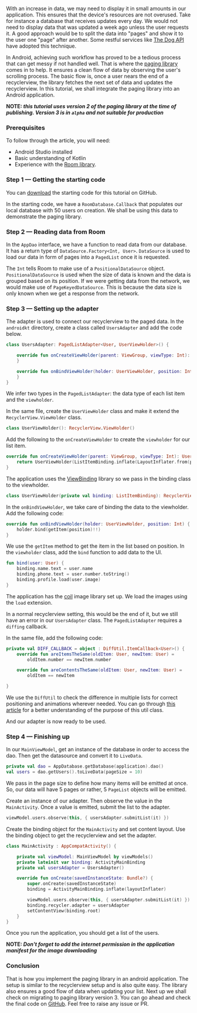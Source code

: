 With an increase in data, we may need to display it in small amounts in our application. This ensures that the device's resources are not overused. Take for instance a database that receives updates every day. We would not need to display data that was updated a week ago unless the user requests it. A good approach would be to split the data into "pages" and show it to the user one "page" after another. Some restful services like [The Dog API](https://docs.thedogapi.com/) have adopted this technique.

In Android, achieving such workflow has proved to be a tedious process that can get messy if not handled well. That is where the [paging library](https://developer.android.com/topic/libraries/architecture/paging) comes in to help. It ensures a clean flow of data by observing the user's scrolling process. The basic flow is, once a user nears the end of a recyclerview, the library fetches the next set of data and updates the recyclerview. In this tutorial, we shall integrate the paging library into an Android application.

**NOTE: _this tutorial uses version 2 of the paging library at the time of publishing. Version 3 is in `alpha` and not suitable for production_**

### Prerequisites
To follow through the article, you will need:
- Android Studio installed
- Basic understanding of Kotlin
- Experience with the [Room library](/engineering-education/introduction-to-room-db).

### Step 1 — Getting the starting code
You can [download](https://github.com/LinusMuema/kotlin/archive/54d55dbdda3afd9d166e765a3f8107eee2745954.zip) the starting code for this tutorial on GitHub.

In the starting code, we have a `RoomDatabase.Callback` that populates our local database with 50 users on creation. We shall be using this data to demonstrate the paging library.

### Step 2 — Reading data from Room
In the `AppDao` interface, we have a function to read data from our database. It has a return type of `DataSource.Factory<Int, User>`. `DataSource` is used to load our data in form of pages into a `PagedList` once it is requested.

The `Int` tells Room to make use of a `PositionalDataSource` object. `PositionalDataSource` is used when the size of data is known and the data is grouped based on its position. If we were getting data from the network, we would make use of `PageKeyedDataSource`. This is because the data size is only known when we get a response from the network.

### Step 3 — Setting up the adapter
The adapter is used to connect our recyclerview to the paged data. In the `androidkt` directory, create a class called `UsersAdapter` and add the code below.

```kotlin
class UsersAdapter: PagedListAdapter<User, UserViewHolder>() {

    override fun onCreateViewHolder(parent: ViewGroup, viewType: Int): UserViewHolder {
    }

    override fun onBindViewHolder(holder: UserViewHolder, position: Int) {
    }
}
```
We infer two types in the `PagedListAdapter`: the data type of each list item and the `viewholder`.

In the same file, create the `UserViewHolder` class and make it extend the `RecyclerView.ViewHolder` class.

```kotlin
class UserViewHolder(): RecyclerView.ViewHolder()
```

Add the following to the `onCreateViewHolder` to create the `viewholder` for our list item.

```kotlin
override fun onCreateViewHolder(parent: ViewGroup, viewType: Int): UserViewHolder {
    return UserViewHolder(ListItemBinding.inflate(LayoutInflater.from(parent.context), parent, false))
}
```

The application uses the [ViewBinding](https://developer.android.com/topic/libraries/view-binding) library so we pass in the binding class to the viewholder.

```kotlin
class UserViewHolder(private val binding: ListItemBinding): RecyclerView.ViewHolder(binding.root)
```

In the `onBindViewHolder`, we take care of binding the data to the viewholder. Add the following code:

```kotlin
override fun onBindViewHolder(holder: UserViewHolder, position: Int) {
    holder.bind(getItem(position)!!)
}
```

We use the `getItem` method to get the item in the list based on position. In the `viewholder` class, add the `bind` function to add data to the UI.

```kotlin
fun bind(user: User) {
    binding.name.text = user.name
    binding.phone.text = user.number.toString()
    binding.profile.load(user.image)
}
```

The application has the [coil](https://github.com/coil-kt/coil) image library set up. We load the images using the `load` extension.

In a normal recyclerview setting, this would be the end of it, but we still have an error in our `UsersAdapter` class. The `PagedListAdapter` requires a `diffing` callback.

In the same file, add the following code:

```kotlin
private val DIFF_CALLBACK = object : DiffUtil.ItemCallback<User>() {
    override fun areItemsTheSame(oldItem: User, newItem: User) =
        oldItem.number == newItem.number

    override fun areContentsTheSame(oldItem: User, newItem: User) =
        oldItem == newItem

}
```

We use the `DiffUtil` to check the difference in multiple lists for correct positioning and animations wherever needed. You can go through [this article](https://medium.com/@sienatime/investigating-pagedlistadapter-performance-and-diffutil-970a20285a24) for a better understanding of the purpose of this util class.

And our adapter is now ready to be used.

### Step 4 — Finishing up
In our `MainViewModel`, get an instance of the database in order to access the dao. Then get the datasource and convert it to `LiveData`.

```kotlin
private val dao = AppDatabase.getDatabase(application).dao()
val users = dao.getUsers().toLiveData(pageSize = 10)
```

We pass in the page size to define how many items will be emitted at once. So, our data will have 5 pages or rather, 5 `PageList` objects will be emitted.

Create an instance of our adapter. Then observe the value in the `MainActivity`. Once a value is emitted, submit the list to the adapter.

```kotlin
viewModel.users.observe(this, { usersAdapter.submitList(it) })
```

Create the binding object for the `MainActivity` and set content layout. Use the binding object to get the recyclerview and set the adapter.

```kotlin
class MainActivity : AppCompatActivity() {

    private val viewModel: MainViewModel by viewModels()
    private lateinit var binding: ActivityMainBinding
    private val usersAdapter = UsersAdapter()

    override fun onCreate(savedInstanceState: Bundle?) {
        super.onCreate(savedInstanceState)
        binding = ActivityMainBinding.inflate(layoutInflater)

        viewModel.users.observe(this, { usersAdapter.submitList(it) })
        binding.recycler.adapter = usersAdapter
        setContentView(binding.root)
    }
}
```

Once you run the application, you should get a list of the users.

**NOTE: _Don't forget to add the internet permission in the application manifest for the image downloading_**

### Conclusion
That is how you implement the paging library in an android application. The setup is similar to the recyclerview setup and is also quite easy. The library also ensures a good flow of data when updating your list. Next up we shall check on migrating to paging library version 3. You can go ahead and check the final code on [GitHub](https://github.com/LinusMuema/kotlin/tree/paging-2). Feel free to raise any issue or PR.
